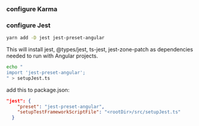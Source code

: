 ### configure Karma



### configure Jest

```sh
yarn add -D jest jest-preset-angular
```
This will install jest, @types/jest, ts-jest, jest-zone-patch as dependencies needed to run with Angular projects.


```sh
echo "
import 'jest-preset-angular';
" > setupJest.ts
```

add this to package.json:
```json
"jest": {
    "preset": "jest-preset-angular",
    "setupTestFrameworkScriptFile": "<rootDir>/src/setupJest.ts"
  }
```